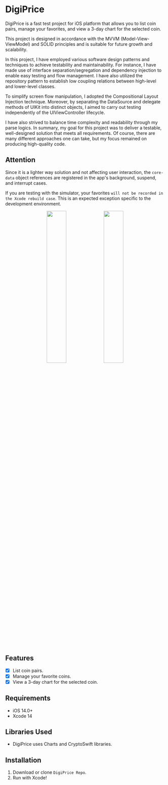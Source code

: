 # DigiPrice

DigiPrice is a fast test project for iOS platform that allows you to list coin pairs, manage your favorites, and view a 3-day chart for the selected coin.

This project is designed in accordance with the MVVM (Model-View-ViewModel) and SOLID principles and is suitable for future growth and scalability.

In this project, I have employed various software design patterns and techniques to achieve testability and maintainability. For instance, I have made use of interface separation/segregation and dependency injection to enable easy testing and flow management. I have also utilized the repository pattern to establish low coupling relations between high-level and lower-level classes.

To simplify screen flow manipulation, I adopted the Compositional Layout Injection technique. Moreover, by separating the DataSource and delegate methods of UIKit into distinct objects, I aimed to carry out testing independently of the UIViewController lifecycle.

I have also strived to balance time complexity and readability through my parse logics. In summary, my goal for this project was to deliver a testable, well-designed solution that meets all requirements. Of course, there are many different approaches one can take, but my focus remained on producing high-quality code.

## Attention
Since it is a lighter way solution and not affecting user interaction, the ```core-data``` object references are registered in the app's background, suspend, and interrupt cases.

If you are testing with the simulator, your favorites ```will not be recorded in the Xcode rebuild case```. This is an expected exception specific to the development environment.

<p align="center">
    <img src= "https://i.imgur.com/i5HmXM4.png" width="35%" >
    <img src= "https://i.imgur.com/jJm4lhR.png" width="35%" >
</p>


## Features

- [x] List coin pairs.
- [x] Manage your favorite coins.
- [x] View a 3-day chart for the selected coin.

## Requirements

- iOS 14.0+
- Xcode 14

## Libraries Used

- DigiPrice uses Charts and CryptoSwift libraries.

## Installation

1. Download or clone ```DigiPrice Repo```.  
2. Run with Xcode!  
